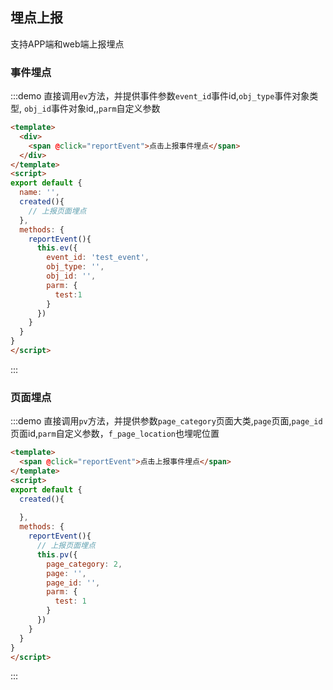 ## 埋点上报

支持APP端和web端上报埋点

### 事件埋点

:::demo 直接调用`ev`方法，并提供事件参数`event_id`事件id,`obj_type`事件对象类型, `obj_id`事件对象id,,`parm`自定义参数
```html
<template>
  <div>
    <span @click="reportEvent">点击上报事件埋点</span>
  </div>
</template>
<script>
export default {
  name: '',
  created(){
    // 上报页面埋点
  },
  methods: {
    reportEvent(){
      this.ev({
        event_id: 'test_event',
        obj_type: '',
        obj_id: '',
        parm: {
          test:1
        }
      })
    }
  }
}
</script>  
```
:::

### 页面埋点

:::demo 直接调用`pv`方法，并提供参数`page_category`页面大类,`page`页面,`page_id`页面id,`parm`自定义参数，`f_page_location`也埋呢位置
```html
<template>
  <span @click="reportEvent">点击上报事件埋点</span>
</template>
<script>
export default {
  created(){
    
  },
  methods: {
    reportEvent(){
      // 上报页面埋点
      this.pv({
        page_category: 2,
        page: '',
        page_id: '',
        parm: {
          test: 1
        }
      })
    }
  }
}
</script>  
```
:::
